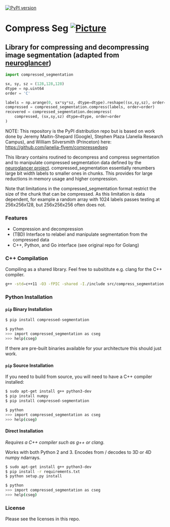 [![PyPI version](https://badge.fury.io/py/compressed-segmentation.svg)](https://badge.fury.io/py/compressed-segmentation) 

# Compress Seg [![Picture](https://raw.github.com/janelia-flyem/janelia-flyem.github.com/master/images/HHMI_Janelia_Color_Alternate_180x40.png)](http://www.janelia.org)
## Library for compressing and decompressing image segmentation (adapted from [neuroglancer](https://github.com/google/neuroglancer))

```python
import compressed_segmentation

sx, sy, sz = (128,128,128)
dtype = np.uint64
order = 'C'

labels = np.arange(0, sx*sy*sz, dtype=dtype).reshape((sx,sy,sz), order=order)
compressed = compressed_segmentation.compress(labels, order=order)
recovered = compressed_segmentation.decompress(
    compressed, (sx,sy,sz) dtype=dtype, order=order
)
```

NOTE: This repository is the PyPI distribution repo but is based on work done by Jeremy Maitin-Shepard (Google), Stephen Plaza (Janelia Research Campus), and William Silversmith (Princeton) here: https://github.com/janelia-flyem/compressedseg

This library contains routined to decompress and compress segmentation and to manipulate compressed segmentation data defined by the [neuroglancer project](https://github.com/google/neuroglancer/blob/master/src/neuroglancer/sliceview/compressed_segmentation/README.md). compressed_segmentation essentially renumbers large bit width labels to smaller ones in chunks. This provides for large reductions in memory usage and higher compression.

Note that limitations in the compressed_segmentation format restrict the size of the chunk that can be compressed. As this limitation is data dependent, for example a random array with 1024 labels passes testing at 256x256x128, but 256x256x256 often does not.


### Features

* Compression and decompression
* (TBD) Interface to relabel and manipulate segmentation from the compressed data
* C++, Python, and Go interface (see original repo for Golang)

### C++ Compilation

Compiling as a shared library. Feel free to subsititute e.g. clang for the C++ compiler.

```bash
g++ -std=c++11 -O3 -fPIC -shared -I./include src/compress_segmentation.cc src/decompress_segmentation.cc -o compress_segmentation.so
```

### Python Installation

#### `pip` Binary Installation  

```bash
$ pip install compressed-segmentation

$ python
>>> import compressed_segmentation as cseg
>>> help(cseg)
```

If there are pre-built binaries available for your architecture this should just work. 

#### `pip` Source Installation 

If you need to build from source, you will need to have a C++ compiler installed:

```bash
$ sudo apt-get install g++ python3-dev 
$ pip install numpy
$ pip install compressed-segmentation

$ python
>>> import compressed_segmentation as cseg
>>> help(cseg)
```

#### Direct Installation  

_Requires a C++ compiler such as g++ or clang._

Works with both Python 2 and 3. Encodes from / decodes to 3D or 4D numpy ndarrays.  

```bash
$ sudo apt-get install g++ python3-dev 
$ pip install -r requirements.txt
$ python setup.py install

$ python
>>> import compressed_segmentation as cseg
>>> help(cseg)
```

### License

Please see the licenses in this repo.
